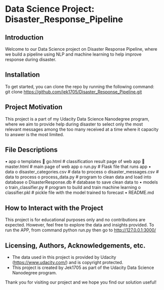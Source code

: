 # Data Science Project: Disaster_Response_Pipeline

## Introduction

Welcome to our Data Science project on Disaster Response Pipeline, where we build a pipeline using NLP and machine learning to help improve response during disaster.

## Installation

To get started, you can clone the repo by running the following command:
git clone https://github.com/jek1705/Disaster_Response_Pipeline.git

## Project Motivation

This project is a part of my Udacity Data Science Nanodegree program, where we aim to provide help during disaster to select only the most relevant messages among the too many received at a time where it capacity to answer is the most limited.

## File Descriptions

•	app	
o	templates
	go.html  # classification result page of web app
	master.html  # main page of web app
o	run.py  # Flask file that runs app
•	data
o	disaster_categories.csv # data to process
o	disaster_messages.csv # data to process
o	process_data.py  # program to clean data and load into database
o	DisasterResponse.db  # database to save clean data to
•	models
o	train_classifier.py  # program to build and train machine learning
o	classifier.pkl  # pickle file with the model trained to forecast
•	README.md




## How to Interact with the Project

This project is for educational purposes only and no contributions are expected. However, feel free to explore the data and insights provided.
To run the APP, from command python run.py then go to http://127.0.0.1:3000/

## Licensing, Authors, Acknowledgements, etc.

- The data used in this project is provided by Udacity (https://www.udacity.com/) and is copyright protected.
- This project is created by Jek1705 as part of the Udacity Data Science Nanodegree program.

Thank you for visiting our project and we hope you find our solution useful!
